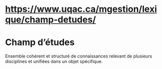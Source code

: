# https://www.uqac.ca/mgestion/lexique/champ-detudes/

# Champ d’études
Ensemble cohérent et structuré de connaissances relevant de plusieurs disciplines et unifiées dans un objet spécifique.
